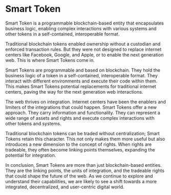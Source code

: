 # Smart Token

Smart Token is a programmable blockchain-based entity that encapsulates business logic, enabling complex interactions with various systems and other tokens in a self-contained, interoperable format.

Traditional blockchain tokens enabled ownership without a custodian and enforced transaction rules. But they were not designed to replace internet centers like Facebook, Google, and Apple, or to enable the next generation web. This is where Smart Tokens come in.

Smart Tokens are programmable and based on blockchain. They hold the business logic of a token in a self-contained, interoperable format. They interact with different environments and execute their code within them. This makes Smart Tokens potential replacements for traditional internet centers, paving the way for the next generation web interactions.

The web thrives on integration. Internet centers have been the enablers and limiters of the integrations that could happen. Smart Tokens offer a new approach. They carry information and functionality. They can represent a wide range of assets and rights and execute complex interactions with other tokens and systems.

Traditional blockchain tokens can be traded without centralization; Smart Tokens retain this character. This not only makes them more useful but also introduces a new dimension to the concept of rights. When rights are tradeable, they often become linking points themselves, expanding the potential for integration.

In conclusion, Smart Tokens are more than just blockchain-based entities. They are the linking points, the units of integration, and the tradeable rights that could shape the future of the web. As we continue to explore and understand their capabilities, we are likely to see a shift towards a more integrated, decentralized, and user-centric digital world.